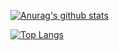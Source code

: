 [![Anurag's github stats](https://github-readme-stats.vercel.app/api?username=christopherklay&show_icons=true)](https://github.com/anuraghazra/github-readme-stats)

[![Top Langs](https://github-readme-stats.vercel.app/api/top-langs/?username=christopherklay&layout=compact)](https://github.com/anuraghazra/github-readme-stats)
